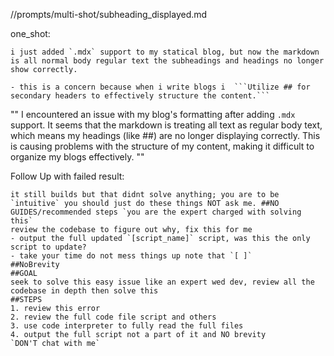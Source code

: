 //prompts/multi-shot/subheading_displayed.md

one_shot:
```
i just added `.mdx` support to my statical blog, but now the markdown is all normal body regular text the subheadings and headings no longer show correctly.

- this is a concern because when i write blogs i  ```Utilize ## for secondary headers to effectively structure the content.```
```

""
I encountered an issue with my blog's formatting after adding `.mdx` support. It seems that the markdown is treating all text as regular body text, which means my headings (like ##) are no longer displaying correctly. This is causing problems with the structure of my content, making it difficult to organize my blogs effectively.
""


Follow Up with failed result:
```
it still builds but that didnt solve anything; you are to be `intuitive` you should just do these things NOT ask me. ##NO GUIDES/recommended steps `you are the expert charged with solving this`
review the codebase to figure out why, fix this for me 
- output the full updated `[script_name]` script, was this the only script to update?
- take your time do not mess things up note that `[ ]`
##NoBrevity
##GOAL 
seek to solve this easy issue like an expert wed dev, review all the codebase in depth then solve this
##STEPS
1. review this error
2. review the full code file script and others
3. use code interpreter to fully read the full files
4. output the full script not a part of it and NO brevity
`DON'T chat with me`
```
